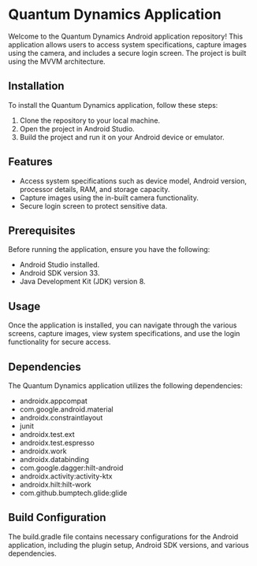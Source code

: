 # Quantum Dynamics Application

Welcome to the Quantum Dynamics Android application repository! This application allows users to access system specifications, capture images using the camera, and includes a secure login screen. The project is built using the MVVM architecture.

## Installation

To install the Quantum Dynamics application, follow these steps:

1. Clone the repository to your local machine.
2. Open the project in Android Studio.
3. Build the project and run it on your Android device or emulator.

## Features

- Access system specifications such as device model, Android version, processor details, RAM, and storage capacity.
- Capture images using the in-built camera functionality.
- Secure login screen to protect sensitive data.

## Prerequisites

Before running the application, ensure you have the following:

- Android Studio installed.
- Android SDK version 33.
- Java Development Kit (JDK) version 8.

## Usage

Once the application is installed, you can navigate through the various screens, capture images, view system specifications, and use the login functionality for secure access.

## Dependencies

The Quantum Dynamics application utilizes the following dependencies:

- androidx.appcompat
- com.google.android.material
- androidx.constraintlayout
- junit
- androidx.test.ext
- androidx.test.espresso
- androidx.work
- androidx.databinding
- com.google.dagger:hilt-android
- androidx.activity:activity-ktx
- androidx.hilt:hilt-work
- com.github.bumptech.glide:glide

## Build Configuration

The build.gradle file contains necessary configurations for the Android application, including the plugin setup, Android SDK versions, and various dependencies.


